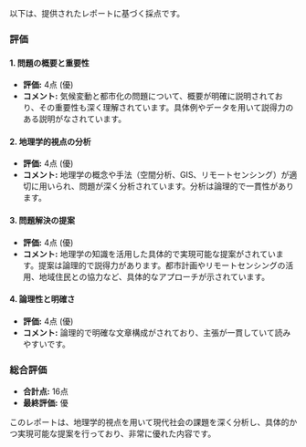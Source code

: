 以下は、提供されたレポートに基づく採点です。

### 評価

#### 1. 問題の概要と重要性
- **評価:** 4点 (優)
- **コメント:** 気候変動と都市化の問題について、概要が明確に説明されており、その重要性も深く理解されています。具体例やデータを用いて説得力のある説明がなされています。

#### 2. 地理学的視点の分析
- **評価:** 4点 (優)
- **コメント:** 地理学の概念や手法（空間分析、GIS、リモートセンシング）が適切に用いられ、問題が深く分析されています。分析は論理的で一貫性があります。

#### 3. 問題解決の提案
- **評価:** 4点 (優)
- **コメント:** 地理学の知識を活用した具体的で実現可能な提案がされています。提案は論理的で説得力があります。都市計画やリモートセンシングの活用、地域住民との協力など、具体的なアプローチが示されています。

#### 4. 論理性と明確さ
- **評価:** 4点 (優)
- **コメント:** 論理的で明確な文章構成がされており、主張が一貫していて読みやすいです。

### 総合評価
- **合計点:** 16点
- **最終評価:** 優

このレポートは、地理学的視点を用いて現代社会の課題を深く分析し、具体的かつ実現可能な提案を行っており、非常に優れた内容です。